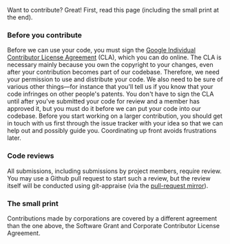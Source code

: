 Want to contribute? Great! First, read this page (including the small print at the end).

### Before you contribute
Before we can use your code, you must sign the
[Google Individual Contributor License Agreement](https://developers.google.com/open-source/cla/individual?csw=1)
(CLA), which you can do online. The CLA is necessary mainly because you own the
copyright to your changes, even after your contribution becomes part of our
codebase.  Therefore, we need your permission to use and distribute your code.
We also need to be sure of various other things—for instance that you'll tell
us if you know that your code infringes on other people's patents. You don't
have to sign the CLA until after you've submitted your code for review and a
member has approved it, but you must do it before we can put your code into our
codebase. Before you start working on a larger contribution, you should get in
touch with us first through the issue tracker with your idea so that we can
help out and possibly guide you. Coordinating up front avoids frustrations later.

### Code reviews
All submissions, including submissions by project members, require review. You
may use a Github pull request to start such a review, but the review itself
will be conducted using git-appraise (via the
[pull-request mirror](https://github.com/google/git-pull-request-mirror)).

### The small print
Contributions made by corporations are covered by a different agreement than
the one above, the Software Grant and Corporate Contributor License Agreement.
